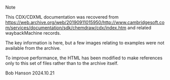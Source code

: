 Note

This CDX/CDXML documentation was recovered from https://web.archive.org/web/20190911015950/http://www.cambridgesoft.com/services/documentation/sdk/chemdraw/cdx/index.htm
and related waybackMachine records. 

The key information is here, but a few images relating to examples were not available from the archive.

To improve performance, the HTML has been modified to make references only to this set of files rather than to the archive itself.


Bob Hanson
2024.10.21
